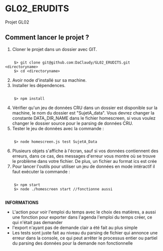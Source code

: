 # GL02_ERUDITS
Projet GL02

## Comment lancer le projet ?
1. Cloner le projet dans un dossier avec GIT.

```shell
    
    $> git clone git@github.com:DaClaudy/GL02_ERUDITS.git <directoryname>
    $> cd <directoryname>

```

2. Avoir node d'installé sur sa machine.
3. Installer les dépendences.

```shell

    $> npm install

```

4. Vérifier qu'un jeu de données CRU dans un dossier est disponible sur la machine, le nom du dossier est "SujetA_data".
Vous devrez changer la constante DATA_DIR_NAME dans le fichier homescreen, si vous voulez changer le dossier source pour le
parsing de données CRU.
5. Tester le jeu de données avec la commande :

```shell

    $> node homescreen.js test SujetA_Data 

```

6. Plusieurs objets s'affiche à l'écran, sauf si vos données contiennent des erreurs,
dans ce cas, des messages d'erreur vous montre où se trouve le problème dans votre fichier.
De plus, un fichier au format ics est crée
7. Pour lancer l'outils pour utiliser un jeu de données en mode intéractif il faut exécuter la commande :

```shell

    $> npm start
    $> node ./homescreen start //fonctionne aussi 
    
```

**INFORMATIONS**
- L'action pour voir l'emploi du temps avec le choix des matières, a aussi une fonction pour exporter dans l'agenda 
l'emploi du temps créer, ce qui n'était pas demander
- l'export n'ayant pas de demande clair a été fait au plus simple 
- Les tests sont juste fait au niveau du parsing de fichier qui annonce une erreur dans la console, 
ce qui peut arrêter le processus entier ou partiel du parsing des données pour la demande non fonctionnelle
    



